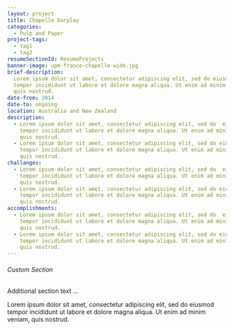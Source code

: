 ```yaml
---
layout: project
title: Chapelle Darplay
categories:
  - Pulp and Paper
project-tags:
  - tag1
  - tag2
resumeSectionId: ResumeProjects
banner-image: upm-france-chapelle-wide.jpg
brief-description:
  Lorem ipsum dolor sit amet, consectetur adipiscing elit, sed do eiusmod
  tempor incididunt ut labore et dolore magna aliqua. Ut enim ad minim veniam,
  quis nostrud.
date-from: 2014
date-to: ongoing
location: Australia and New Zealand
description:
  - Lorem ipsum dolor sit amet, consectetur adipiscing elit, sed do  eiusmod  
    tempor incididunt ut labore et dolore magna aliqua. Ut enim ad minim veniam,
    quis nostrud.
  - Lorem ipsum dolor sit amet, consectetur adipiscing elit, sed do eiusmod  
    tempor incididunt ut labore et dolore magna aliqua. Ut enim ad minim veniam,
    quis nostrud.
challanges:
  - Lorem ipsum dolor sit amet, consectetur adipiscing elit, sed do  eiusmod  
    tempor incididunt ut labore et dolore magna aliqua. Ut enim ad minim veniam,
    quis nostrud.
  - Lorem ipsum dolor sit amet, consectetur adipiscing elit, sed do eiusmod  
    tempor incididunt ut labore et dolore magna aliqua. Ut enim ad minim veniam,
    quis nostrud.
accomplishments:
  - Lorem ipsum dolor sit amet, consectetur adipiscing elit, sed do  eiusmod  
    tempor incididunt ut labore et dolore magna aliqua. Ut enim ad minim veniam,
    quis nostrud.
  - Lorem ipsum dolor sit amet, consectetur adipiscing elit, sed do eiusmod  
    tempor incididunt ut labore et dolore magna aliqua. Ut enim ad minim veniam,
    quis nostrud.    
---
```

###### Custom Section
Additional section text ...

Lorem ipsum dolor sit amet, consectetur adipiscing elit, sed do eiusmod tempor incididunt ut labore et dolore magna aliqua. Ut enim ad minim veniam, quis nostrud.    
